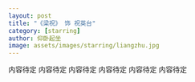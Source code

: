 ```yaml
---
layout: post
title: "《梁祝》 饰 祝英台"
category: [starring]
author: 仰卧起坐
image: assets/images/starring/liangzhu.jpg
---
```


内容待定
内容待定
内容待定
内容待定
内容待定
内容待定